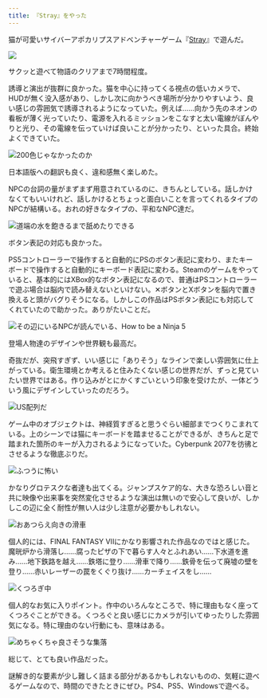 ```yaml
---
title: 『Stray』をやった
---
```

猫が可愛いサイバーアポカリプスアドベンチャーゲーム『[Stray](https://store.steampowered.com/app/1332010/Stray/?l=japanese)』で遊んだ。

![](https://lh5.googleusercontent.com/FlH-MajBgPbzCpL0JLYyj2ZErCiyqR2TK7T6V69JLIQwo7pFKKmRkrO8s8soO26Hjes2p85WvgwkEbSyxtORYqN2sCiRlXelx4_rCCoxkEkSj0psoujE9BI0jVfL1kXG1YomB5aXs-ZukjV04Bu7CXYbj8k9XJlaU3c1GpTj4ZNF-xRKxz_exonAZkUyTw)

サクッと遊べて物語のクリアまで7時間程度。

誘導と演出が抜群に良かった。猫を中心に持ってくる視点の低いカメラで、HUDが無く没入感があり、しかし次に向かうべき場所が分かりやすいよう、良い感じの雰囲気で誘導されるようになっていた。例えば……向かう先のネオンの看板が薄く光っていたり、電源を入れるミッションをこなすと太い電線がぼんやりと光り、その電線を伝っていけば良いことが分かったり、といった具合。終始よくできていた。

![](https://lh4.googleusercontent.com/f_H3BWoGUpwmWM_UpsnHl7qxQzwRbE9sRX__UXJtouh7PX0m5gEFQq5ha0NdfZYIz45fPi5b--IMS_C6FDeo5k0yN8Nryjh9Ho1X_qoBWr4MWUbjPeh7DuG-RklEkIpCigQ7SSo4-wKFxMGOi06C93sSwQ6cWLabHl7Ff6Gy7JmdPt7dReD8h0KJ8UoWOg "200色じゃなかったのか")

日本語版への翻訳も良く、違和感無く楽しめた。

NPCの台詞の量がまずまず用意されているのに、きちんとしている。話しかけなくてもいいけれど、話しかけるとちょっと面白いことを言ってくれるタイプのNPCが結構いる。おれの好きなタイプの、平和なNPC達だ。

![](https://lh5.googleusercontent.com/056oE3sz86P82XoR1KqsBDFrPef6Tz2HXEf-F7Goexh5wbeT-ExxjBBiW8DWtHUzG_GC-KP5RFDkK3pKHfRe7OcA5i9Vxtn0sTLnjXKQXEX8zMrQOIaDbIYiuaVsTLTBHj5RUWyeQVY3x0zWcx3gHnqkSU3U9sjCXnXp457ksAmbURMxUz5EuQztRRVUeQ "道端の水を飽きるまで舐めたりできる")

ボタン表記の対応も良かった。

PS5コントローラーで操作すると自動的にPSのボタン表記に変わり、またキーボードで操作すると自動的にキーボード表記に変わる。Steamのゲームをやっていると、基本的にはXBox的なボタン表記になるので、普通はPSコントローラーで遊ぶ場合は脳内で読み替えないといけない。✕ボタンとXボタンを脳内で置き換えると頭がバグりそうになる。しかしこの作品はPSボタン表記にも対応してくれていたので助かった。ありがたいことだ。

![](https://lh6.googleusercontent.com/hnHygN-BKaTe9_GEQMtLRsZKoIHVhJ4rIk7dYu2yZymHv6t3aYHOKAcmb5SHP2jZLsFD2PhESWn3PjxwJyms-KW9A3tJYj4gf_fKtthKztSCndq9OWU2m4FdJyYvO2BnYDjWmJff4T6oYav-DO2qG9pT_9EszlTsf1aXBWYTEl9V2_o20fPISUIG7K1SZQ "その辺にいるNPCが読んでいる、How to be a Ninja 5")

登場人物達のデザインや世界観も最高だ。

奇抜だが、突飛すぎず、いい感じに「ありそう」なラインで楽しい雰囲気に仕上がっている。衛生環境とか考えると住みたくない感じの世界だが、ずっと見ていたい世界ではある。作り込みがとにかくすごいという印象を受けたが、一体どういう風にデザインしていったのだろう。

![](https://lh3.googleusercontent.com/Q5IXMwwpyjGq-LIOEKsZKdVTvXlb8lXv5vVjG5eqJAnqjMVii89A7QAWYISaRyNbbpFHTelLFv4alctuaJnbTJkO0-dJTfA7iN1dMT2Sw5KYa1Udxrj_-xTy5k_olqAw4sY1w5RuGhmmx8-rQyMGGQ1Sze9NopMtFuzwDz81xEBKW1DyyPWIvGyYRWlNSw "US配列だ")

ゲーム中のオブジェクトは、神経質すぎると思うぐらい細部までつくりこまれている。上のシーンでは猫にキーボードを踏ませることができるが、きちんと足で踏まれた箇所のキーが入力されるようになっていた。Cyberpunk 2077を彷彿とさせるような徹底ぶりだ。

![](https://lh6.googleusercontent.com/mb4UbawaDpMbIVLkqmUGWBF_nB1okNeK8RuDoqQeC28ZTkxapi14mBLpVkEjVtqhjYn_Hq_jvEIq-UzcOa5D-6G9NmGaT1RbDwv3olEZIM4QaIz_qls1fo9BGHE-wSTjV7QxokKisx71Yb6G7Bv-hKaWuwOvk6n3tM-A7a31pmhIviaeE2caNa8fr6bWag "ふつうに怖い")

かなりグロテスクな者達も出てくる。ジャンプスケア的な、大きな恐ろしい音と共に映像や出来事を突然変化させるような演出は無いので安心して良いが、しかしこの辺に全く耐性が無い人は少し注意が必要かもしれない。

![](https://lh5.googleusercontent.com/EJwOXX69-27_Nn11G8ntsBgkggsTMODOtsDoqYEI9MyZq46tEplVf55VWmIOf7VNWpPMSEyWndlKbhy8JzDIxB5I_Bn-E8dqnJUB3sGiTORRVyPmUeAGyM2f3Dp8Ic9zQi75IBYuV4erAq3lMVvj9Ks95lM3N3OuMcVN3S9W03vN3CQSyE-iLKA4DuZMvQ "おあつらえ向きの滑車")

個人的には、FINAL FANTASY VIIにかなり影響された作品なのではと感じた。魔晄炉から滑落し……腐ったピザの下で暮らす人々とふれあい……下水道を進み……地下鉄路を越え……鉄塔に登り……滑車で降り……鉄骨を伝って廃墟の壁を登り……赤いレーザーの罠をくぐり抜け……カーチェイスをし……

![](https://lh6.googleusercontent.com/j6UnPQtcA2v1IRpHbA0es4dAzOhp0oKC0yQ-QXgWkE7PTE3l8DNiEbeFyLOyCJ9ffViZdzIR0ErUvyqNhaoVi6GuPAqdXiFDFbbaZomHwr2FEYAlHFguskoJSzC9FmH_-t2u0WJ4Xe9_b0oiGIMlsFaAZ68YXeyCMT2AT_yukt67eDpsPkUJGtWbxhYeZg "くつろぎ中")

個人的なお気に入りポイント。作中のいろんなところで、特に理由もなく座ってくつろぐことができる。くつろぐと良い感じにカメラが引いてゆったりした雰囲気になる。特に理由のない行動にも、意味はある。

![](https://lh6.googleusercontent.com/9ExzVzdKxwgXvUywWzyq4f7dfNwoQOeUpFbw5jAzEnXSqT8lXvHA1PDwCqVvsdT8kYfCtwGU3PE2TZ8452Rrw1DJe3HMr-N90YrENkOWTRb9_TCl-dwRWIfoayiNFE-hLXj1x5BMKOFJzr-ayIxMAj3I0ROo7y8Q8RG-dwFvwM4Hfu1Oh4I8phVK97jNuw "めちゃくちゃ良さそうな集落")

総じて、とても良い作品だった。

謎解き的な要素が少し難しく詰まる部分があるかもしれないものの、気軽に遊べるゲームなので、時間のできたときにぜひ。PS4、PS5、Windowsで遊べる。
